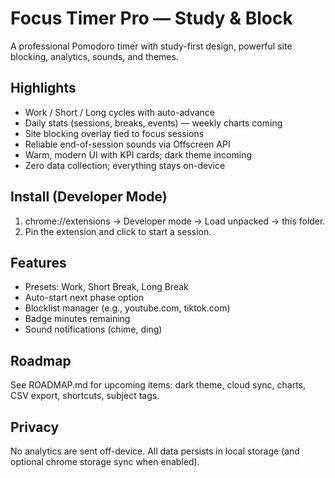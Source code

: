 # Focus Timer Pro — Study & Block

A professional Pomodoro timer with study-first design, powerful site blocking, analytics, sounds, and themes.

## Highlights
- Work / Short / Long cycles with auto-advance
- Daily stats (sessions, breaks, events) — weekly charts coming
- Site blocking overlay tied to focus sessions
- Reliable end-of-session sounds via Offscreen API
- Warm, modern UI with KPI cards; dark theme incoming
- Zero data collection; everything stays on-device

## Install (Developer Mode)
1) chrome://extensions → Developer mode → Load unpacked → this folder.
2) Pin the extension and click to start a session.

## Features
- Presets: Work, Short Break, Long Break
- Auto-start next phase option
- Blocklist manager (e.g., youtube.com, tiktok.com)
- Badge minutes remaining
- Sound notifications (chime, ding)

## Roadmap
See ROADMAP.md for upcoming items: dark theme, cloud sync, charts, CSV export, shortcuts, subject tags.

## Privacy
No analytics are sent off-device. All data persists in local storage (and optional chrome storage sync when enabled).
